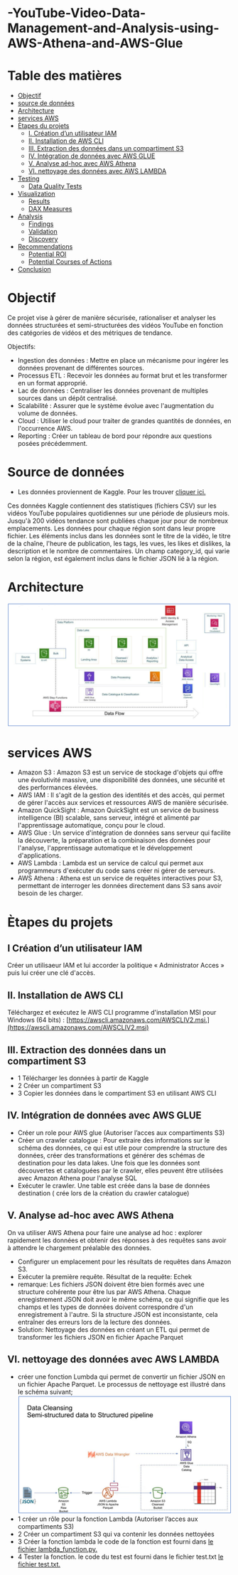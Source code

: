 # -YouTube-Video-Data-Management-and-Analysis-using-AWS-Athena-and-AWS-Glue

# Table des matières

- [Objectif](#Objectif)
- [source de données](#source-de-données)
- [Architecture](#architecture)
- [services AWS](#services-AWS)
- [Ètapes du projets](#Ètapes-du-projets)
  - [I. Création d’un utilisateur IAM ](#I-Création-d'un-utilisateur-IAM) 
  - [II. Installation de AWS CLI ](#II.-Installation-de-AWS-CLI) 
  - [III. Extraction des données dans un compartiment S3](#III.extraction-des-donnees-dans-un-compartiment-S3)
  - [IV. Intégration de données avec AWS GLUE](#IV.-Intégration-de-données-avec-AWS-GLUE)
  - [V. Analyse ad-hoc avec AWS Athena](#V.-Analyse-ad-hoc-avec-AWS-Athena)
  - [VI. nettoyage des données avec AWS LAMBDA](#VI.-nettoyage-des-données-avec-AWS-LAMBDA)
- [Testing](#testing)
  - [Data Quality Tests](#data-quality-tests)
- [Visualization](#visualization)
  - [Results](#results)
  - [DAX Measures](#dax-measures)
- [Analysis](#analysis)
  - [Findings](#findings)
  - [Validation](#validation)
  - [Discovery](#discovery)
- [Recommendations](#recommendations)
  - [Potential ROI](#potential-roi)
  - [Potential Courses of Actions](#potential-courses-of-actions)
- [Conclusion](#conclusion)

# Objectif
Ce projet vise à gérer de manière sécurisée, rationaliser et analyser les données structurées et semi-structurées des vidéos YouTube en fonction des catégories de vidéos et des métriques de tendance.


Objectifs:

 - Ingestion des données : Mettre en place un mécanisme pour ingérer les données provenant de différentes sources.
- Processus ETL :   Recevoir les données au format brut et les transformer en un format approprié.
 - Lac de données : Centraliser les données provenant de multiples sources dans un dépôt centralisé.
- Scalabilité : Assurer que le système évolue avec l'augmentation du volume de données.
- Cloud : Utiliser le cloud pour traiter de grandes quantités de données, en l'occurrence AWS.
 - Reporting : Créer un tableau de bord pour répondre aux questions posées précédemment.


 # Source de données

 - Les données proviennent de Kaggle. Pour les trouver [cliquer ici.](https://www.kaggle.com/datasets/datasnaek/youtube-new)

Ces données Kaggle contiennent des statistiques (fichiers CSV) sur les vidéos YouTube populaires quotidiennes sur une période de plusieurs mois. Jusqu'à 200 vidéos tendance sont publiées chaque jour pour de nombreux emplacements. Les données pour chaque région sont dans leur propre fichier. Les éléments inclus dans les données sont le titre de la vidéo, le titre de la chaîne, l'heure de publication, les tags, les vues, les likes et dislikes, la description et le nombre de commentaires. Un champ category_id, qui varie selon la région, est également inclus dans le fichier JSON lié à la région.


# Architecture

![Diagramme d'architecture](Assets/images/architecture.png)


# services AWS

 - Amazon S3 : Amazon S3 est un service de stockage d'objets qui offre une évolutivité massive, une disponibilité des données, une sécurité et des performances élevées.
 - AWS IAM : Il s'agit de la gestion des identités et des accès, qui permet de gérer l'accès aux services et ressources AWS de manière sécurisée.
 - Amazon QuickSight : Amazon QuickSight est un service de business intelligence (BI) scalable, sans serveur, intégré et alimenté par l'apprentissage automatique, conçu pour le cloud.
 - AWS Glue : Un service d'intégration de données sans serveur qui facilite la découverte, la préparation et la combinaison des données pour l'analyse, l'apprentissage automatique et le développement d'applications.
 - AWS Lambda : Lambda est un service de calcul qui permet aux programmeurs d'exécuter du code sans créer ni gérer de serveurs.
 - AWS Athena : Athena est un service de requêtes interactives pour S3, permettant de interroger les données directement dans S3 sans avoir besoin de les charger.

# Ètapes du projets

## I Création d’un utilisateur IAM 

Créer un utilisaeur IAM et lui  accorder la politique « Administrator Acces » puis lui créer une clé d'accès.


## II. Installation de AWS CLI
Téléchargez et exécutez le AWS CLI programme d'installation MSI pour Windows (64 bits) :
[https://awscli.amazonaws.com/AWSCLIV2.msi.](https://awscli.amazonaws.com/AWSCLIV2.msi)

## III. Extraction des données dans un compartiment S3
 - 1 Télécharger les données à partir de Kaggle
 - 2 Créer un compartiment S3
 - 3 Copier les données dans le compartiment S3 en utilisant AWS CLI

   
##  IV. Intégration de données avec AWS GLUE
- Créer un role pour AWS glue (Autoriser l’acces aux compartiments S3)
- Créer un crawler catalogue : Pour extraire des informations sur le schéma des données, ce qui est utile pour comprendre la structure des données, créer des transformations et générer des schémas de destination pour les data lakes. Une fois que les données sont découvertes et cataloguées par le crawler, elles peuvent être utilisées avec Amazon Athena pour l'analyse SQL
- Exécuter le crawler. Une table est créée dans la base de données destination ( crée lors de la création  du crawler catalogue) 
  
## V. Analyse ad-hoc avec AWS Athena
On va utiliser AWS Athena pour faire une analyse ad hoc : explorer rapidement les données et obtenir des réponses à des requêtes sans avoir à attendre le chargement préalable des données.
- Configurer un emplacement pour les résultats de requêtes dans Amazon S3.
- Exécuter la première requête. Résultat de la requête: Echek
- remarque: Les fichiers JSON doivent être bien formés avec une structure cohérente pour être lus par AWS Athena. Chaque enregistrement JSON doit avoir le même schéma, ce qui signifie que les champs et les types de données doivent correspondre d'un enregistrement à l'autre. Si la structure JSON est inconsistante, cela entraîner des erreurs lors de la lecture des données.
- Solution: Nettoyage des données en créant un ETL qui permet de transformer les fichiers JSON en fichier Apache Parquet

## VI. nettoyage des données avec AWS LAMBDA
- créer une fonction Lumbda qui permet de convertir un fichier JSON en un fichier Apache Parquet. Le processus de nettoyage est illustré dans le schéma suivant;
  ![Diagramme Jason_to_parquet](Assets/images/Jason_to_parquet.png)
 - 1 créer un rôle pour la fonction Lambda (Autoriser l’acces aux compartiments S3)
 - 2 Créer un compartiment S3 qui va contenir les données nettoyées
 - 3 Créer la fonction lambda le code de la fonction est fourni dans [le fichier lambda_function.py.](Assets/Scripts/lambda_function.py)
 - 4 Tester la fonction. le code du test est fourni dans le fichier test.txt  [le fichier test.txt.](Assets/Scripts/test.txt) 

